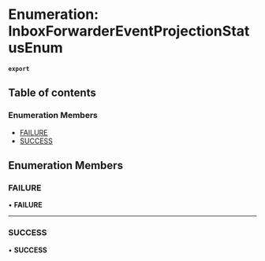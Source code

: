 # Enumeration: InboxForwarderEventProjectionStatusEnum

**`export`**

## Table of contents

### Enumeration Members

- [FAILURE](InboxForwarderEventProjectionStatusEnum.md#failure)
- [SUCCESS](InboxForwarderEventProjectionStatusEnum.md#success)

## Enumeration Members

### <a id="failure" name="failure"></a> FAILURE

• **FAILURE**

___

### <a id="success" name="success"></a> SUCCESS

• **SUCCESS**
